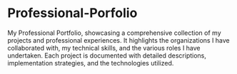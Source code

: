 # Professional-Porfolio
 My Professional Portfolio, showcasing a comprehensive collection of my projects and professional experiences. It highlights the organizations I have collaborated with, my technical skills, and the various roles I have undertaken. Each project is documented with detailed descriptions, implementation strategies, and the technologies utilized.

